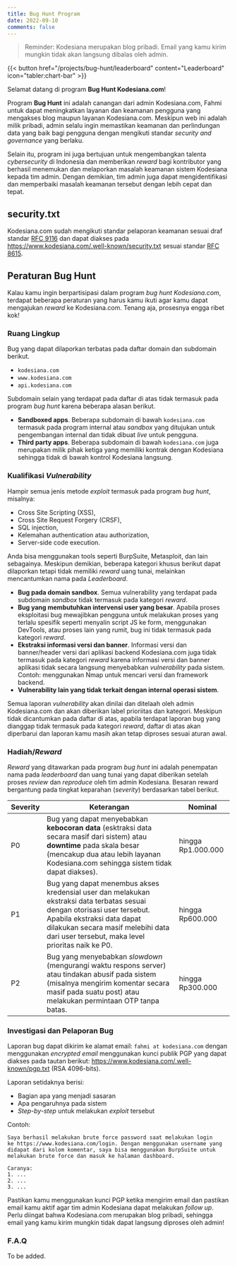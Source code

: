 ```yaml
---
title: Bug Hunt Program
date: 2022-09-10
comments: false
---
```


> Reminder: Kodesiana merupakan blog pribadi. Email yang kamu kirim mungkin tidak akan langsung dibalas oleh admin.

<div class="flex justify-center">
{{< button href="/projects/bug-hunt/leaderboard" content="Leaderboard" icon="tabler:chart-bar" >}}
</div>

Selamat datang di program **Bug Hunt Kodesiana.com**!

Program **Bug Hunt** ini adalah canangan dari admin Kodesiana.com, Fahmi untuk dapat meningkatkan layanan dan keamanan
pengguna yang mengakses blog maupun layanan Kodesiana.com. Meskipun web ini adalah milik pribadi, admin selalu ingin
memastikan keamanan dan perlindungan data yang baik bagi pengguna dengan mengikuti standar *security and governance*
yang berlaku.

Selain itu, program ini juga bertujuan untuk mengembangkan talenta *cybersecurity* di Indonesia dan memberikan *reward*
bagi kontributor yang berhasil menemukan dan melaporkan masalah keamanan sistem Kodesiana kepada tim admin. Dengan
demikian, tim admin juga dapat mengidentifikasi dan memperbaiki masalah keamanan tersebut dengan lebih cepat dan tepat.

## security.txt

Kodesiana.com sudah mengikuti standar pelaporan keamanan sesuai draf standar
[RFC 9116](https://www.rfc-editor.org/info/rfc9116) dan dapat diakses pada
<https://www.kodesiana.com/.well-known/security.txt> sesuai standar [RFC 8615](https://www.rfc-editor.org/rfc/rfc8615).

## Peraturan **Bug Hunt**

Kalau kamu ingin berpartisipasi dalam program *bug hunt Kodesiana.com*, terdapat beberapa peraturan yang harus kamu
ikuti agar kamu dapat mengajukan *reward* ke Kodesiana.com. Tenang aja, prosesnya engga ribet kok!

### Ruang Lingkup

Bug yang dapat dilaporkan terbatas pada daftar domain dan subdomain berikut.

- `kodesiana.com`
- `www.kodesiana.com`
- `api.kodesiana.com`

Subdomain selain yang terdapat pada daftar di atas tidak termasuk pada program *bug hunt* karena beberapa alasan
berikut.

- **Sandboxed apps**. Beberapa subdomain di bawah `kodesiana.com` termasuk pada program internal atau *sandbox* yang
  ditujukan untuk pengembangan internal dan tidak dibuat *live* untuk pengguna.
- **Third party apps**. Beberapa subdomain di bawah `kodesiana.com` juga merupakan milik pihak ketiga yang memiliki
  kontrak dengan Kodesiana sehingga tidak di bawah kontrol Kodesiana langsung.

### Kualifikasi *Vulnerability*

Hampir semua jenis metode *exploit* termasuk pada program *bug hunt*, misalnya:

- Cross Site Scripting (XSS),
- Cross Site Request Forgery (CRSF),
- SQL injection,
- Kelemahan authentication atau authorization,
- Server-side code execution.

Anda bisa menggunakan tools seperti BurpSuite, Metasploit, dan lain sebagainya. Meskipun demikian, beberapa kategori
khusus berikut dapat dilaporkan tetapi tidak memiliki *reward* uang tunai, melainkan mencantumkan nama pada
*Leaderboard*.

- **Bug pada domain sandbox**. Semua vulnerability yang terdapat pada subdomain *sandbox* tidak termasuk pada kategori
  *reward*.
- **Bug yang membutuhkan intervensi user yang besar**. Apabila proses eksploitasi bug mewajibkan pengguna untuk
  melakukan proses yang terlalu spesifik seperti menyalin script JS ke form, menggunakan DevTools, atau proses lain yang
  rumit, bug ini tidak termasuk pada kategori *reward*.
- **Ekstraksi informasi versi dan banner**. Informasi versi dan banner/header versi dari aplikasi backend Kodesiana.com
  juga tidak termasuk pada kategori *reward* karena informasi versi dan banner aplikasi tidak secara langsung
  menyebabkan *vulnerability* pada sistem. Contoh: menggunakan Nmap untuk mencari versi dan framework backend.
- **Vulnerability lain yang tidak terkait dengan internal operasi sistem**.

Semua laporan *vulnerability* akan dinilai dan ditelaah oleh admin Kodesiana.com dan akan diberikan label prioriitas dan
kategori. Meskipun tidak dicantumkan pada daftar di atas, apabila terdapat laporan bug yang dianggap tidak termasuk pada
kategori *reward*, daftar di atas akan diperbarui dan laporan kamu masih akan tetap diproses sesuai aturan awal.

### Hadiah/*Reward*

*Reward* yang ditawarkan pada program *bug hunt* ini adalah penempatan nama pada *leaderboard* dan uang tunai yang dapat
diberikan setelah proses *review* dan *reproduce* oleh tim admin Kodesiana. Besaran reward bergantung pada tingkat
keparahan (*severity*) berdasarkan tabel berikut.

| Severity | Keterangan                                                                                                                                                                                                                                        | Nominal            |
| -------- | ------------------------------------------------------------------------------------------------------------------------------------------------------------------------------------------------------------------------------------------------- | ------------------ |
| P0       | Bug yang dapat menyebabkan **kebocoran data** (esktraksi data secara masif dari sistem) atau **downtime** pada skala besar (mencakup dua atau lebih layanan Kodesiana.com sehingga sistem tidak dapat diakses).                                   | hingga Rp1.000.000 |
| P1       | Bug yang dapat menembus akses kredensial user dan melakukan ekstraksi data terbatas sesuai dengan otorisasi user tersebut. Apabila ekstraksi data dapat dilakukan secara masif melebihi data dari user tersebut, maka level prioritas naik ke P0. | hingga Rp600.000   |
| P2       | Bug yang menyebabkan *slowdown* (mengurangi waktu respons server) atau tindakan abusif pada sistem (misalnya mengirim komentar secara masif pada suatu post) atau melakukan permintaan OTP tanpa batas.                                           | hingga Rp300.000   |

### Investigasi dan Pelaporan Bug

Laporan bug dapat dikirim ke alamat email: `fahmi at kodesiana.com` dengan menggunakan *encrypted email* menggunakan
kunci publik PGP yang dapat diakses pada tautan berikut: <https://www.kodesiana.com/.well-known/pgp.txt> (RSA 4096-bits).

Laporan setidaknya berisi:

- Bagian apa yang menjadi sasaran
- Apa pengaruhnya pada sistem
- *Step-by-step* untuk melakukan *exploit* tersebut

Contoh:

```text
Saya berhasil melakukan brute force password saat melakukan login
ke https://www.kodesiana.com/login. Dengan menggunakan username yang
didapat dari kolom komentar, saya bisa menggunakan BurpSuite untuk
melakukan brute force dan masuk ke halaman dashboard.

Caranya:
1. ...
2. ...
3. ...
```

Pastikan kamu menggunakan kunci PGP ketika mengirim email dan pastikan email kamu aktif agar tim admin Kodesiana dapat
melakukan *follow up*. Perlu diingat bahwa Kodesiana.com merupakan blog pribadi, sehingga email yang kamu kirim mungkin
tidak dapat langsung diproses oleh admin!

### F.A.Q

To be added.

